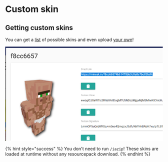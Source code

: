# Custom skin

## Getting custom skins

You can get a [list](https://mineskin.org/gallery) of possible skins and even upload [your own](https://mineskin.org)!

![](<../../../.gitbook/assets/image (161).png>)

{% hint style="success" %}
You don't need to run `/iazip`! These skins are loaded at runtime without any resourcepack download.
{% endhint %}
